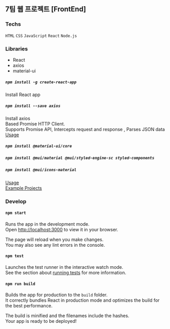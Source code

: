 ## 7팀 웹 프로젝트 [FrontEnd]

### Techs

`HTML` `CSS` `JavaScript` `React` `Node.js`

### Libraries

* React
* axios
* material-ui

##### `npm install -g create-react-app`

Install React app

##### `npm install --save axios`

Install axios\
Based Promise HTTP Client.\
Supports Promise API, Intercepts request and response , Parses JSON data\
[Usage](https://velog.io/@zofqofhtltm8015/Axios-%EC%82%AC%EC%9A%A9%EB%B2%95-%EC%84%9C%EB%B2%84-%ED%86%B5%EC%8B%A0-%ED%95%B4%EB%B3%B4%EA%B8%B0)

##### `npm install @material-ui/core`
##### `npm install @mui/material @mui/styled-engine-sc styled-components`
##### `npm install @mui/icons-material`
[Usage](https://mui.com/getting-started/usage/)\
[Example Projects](https://mui.com/material-ui/getting-started/example-projects/)

### Develop

#### `npm start`

Runs the app in the development mode.\
Open [http://localhost:3000](http://localhost:3000) to view it in your browser.

The page will reload when you make changes.\
You may also see any lint errors in the console.

#### `npm test`

Launches the test runner in the interactive watch mode.\
See the section about [running tests](https://facebook.github.io/create-react-app/docs/running-tests) for more information.

#### `npm run build`

Builds the app for production to the `build` folder.\
It correctly bundles React in production mode and optimizes the build for the best performance.

The build is minified and the filenames include the hashes.\
Your app is ready to be deployed!
